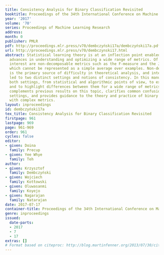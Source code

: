 ```yaml
---
title: Consistency Analysis for Binary Classification Revisited
booktitle: Proceedings of the 34th International Conference on Machine Learning
year: '2017'
volume: '70'
series: Proceedings of Machine Learning Research
address: 
month: 0
publisher: PMLR
pdf: http://proceedings.mlr.press/v70/dembczyński17a/dembczyński17a.pdf
url: http://proceedings.mlr.press/v70/dembczynski17.html
abstract: Statistical learning theory is at an inflection point enabled by recent
  advances in understanding and optimizing a wide range of metrics. Of particular
  interest are non-decomposable metrics such as the F-measure and the Jaccard measure
  which cannot be represented as a simple average over examples. Non-decomposability
  is the primary source of difficulty in theoretical analysis, and interestingly has
  led to two distinct settings and notions of consistency. In this manuscript we analyze
  both settings, from statistical and algorithmic points of view, to explore the connections
  and to highlight differences between them for a wide range of metrics. The analysis
  complements previous results on this topic, clarifies common confusions around both
  settings, and provides guidance to the theory and practice of binary classification
  with complex metrics.
layout: inproceedings
id: dembczyński17a
tex_title: Consistency Analysis for Binary Classification Revisited
firstpage: 961
lastpage: 969
page: 961-969
order: 961
cycles: false
editor:
- given: Doina
  family: Precup
- given: Yee Whye
  family: Teh
author:
- given: Krzysztof
  family: Dembczyński
- given: Wojciech
  family: Kotłowski
- given: Oluwasanmi
  family: Koyejo
- given: Nagarajan
  family: Natarajan
date: 2017-07-17
container-title: Proceedings of the 34th International Conference on Machine Learning
genre: inproceedings
issued:
  date-parts:
  - 2017
  - 7
  - 17
extras: []
# Format based on citeproc: http://blog.martinfenner.org/2013/07/30/citeproc-yaml-for-bibliographies/
---
```

